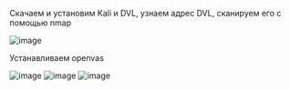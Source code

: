 Скачаем и установим Kali и DVL, узнаем адрес DVL, сканируем его с помощью nmap

![image](https://github.com/artemkolonin/TOIB_PR/assets/56628455/634e22d3-3aa1-421e-a236-1f67f2070808)

Устанавливаем openvas

![image](https://github.com/artemkolonin/TOIB_PR/assets/56628455/0a44f141-a04a-4c93-b227-1348099bf58d)
![image](https://github.com/artemkolonin/TOIB_PR/assets/56628455/b01deb16-a401-4347-9625-18a80fa68068)
![image](https://github.com/artemkolonin/TOIB_PR/assets/56628455/f3e38e8b-1a89-4680-a1ea-8bc602d084e6)

